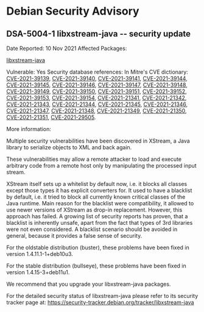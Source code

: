 
Debian Security Advisory
========================


DSA-5004-1 libxstream-java -- security update
---------------------------------------------



Date Reported:
10 Nov 2021
Affected Packages:

[libxstream-java](https://packages.debian.org/src:libxstream-java)

Vulnerable:
Yes
Security database references:
In Mitre's CVE dictionary: [CVE-2021-39139](https://security-tracker.debian.org/tracker/CVE-2021-39139), [CVE-2021-39140](https://security-tracker.debian.org/tracker/CVE-2021-39140), [CVE-2021-39141](https://security-tracker.debian.org/tracker/CVE-2021-39141), [CVE-2021-39144](https://security-tracker.debian.org/tracker/CVE-2021-39144), [CVE-2021-39145](https://security-tracker.debian.org/tracker/CVE-2021-39145), [CVE-2021-39146](https://security-tracker.debian.org/tracker/CVE-2021-39146), [CVE-2021-39147](https://security-tracker.debian.org/tracker/CVE-2021-39147), [CVE-2021-39148](https://security-tracker.debian.org/tracker/CVE-2021-39148), [CVE-2021-39149](https://security-tracker.debian.org/tracker/CVE-2021-39149), [CVE-2021-39150](https://security-tracker.debian.org/tracker/CVE-2021-39150), [CVE-2021-39151](https://security-tracker.debian.org/tracker/CVE-2021-39151), [CVE-2021-39152](https://security-tracker.debian.org/tracker/CVE-2021-39152), [CVE-2021-39153](https://security-tracker.debian.org/tracker/CVE-2021-39153), [CVE-2021-39154](https://security-tracker.debian.org/tracker/CVE-2021-39154), [CVE-2021-21341](https://security-tracker.debian.org/tracker/CVE-2021-21341), [CVE-2021-21342](https://security-tracker.debian.org/tracker/CVE-2021-21342), [CVE-2021-21343](https://security-tracker.debian.org/tracker/CVE-2021-21343), [CVE-2021-21344](https://security-tracker.debian.org/tracker/CVE-2021-21344), [CVE-2021-21345](https://security-tracker.debian.org/tracker/CVE-2021-21345), [CVE-2021-21346](https://security-tracker.debian.org/tracker/CVE-2021-21346), [CVE-2021-21347](https://security-tracker.debian.org/tracker/CVE-2021-21347), [CVE-2021-21348](https://security-tracker.debian.org/tracker/CVE-2021-21348), [CVE-2021-21349](https://security-tracker.debian.org/tracker/CVE-2021-21349), [CVE-2021-21350](https://security-tracker.debian.org/tracker/CVE-2021-21350), [CVE-2021-21351](https://security-tracker.debian.org/tracker/CVE-2021-21351), [CVE-2021-29505](https://security-tracker.debian.org/tracker/CVE-2021-29505).  

More information:

Multiple security vulnerabilities have been discovered in XStream, a Java
library to serialize objects to XML and back again.


These vulnerabilities may allow a remote attacker to load and execute arbitrary
code from a remote host only by manipulating the processed input stream.


XStream itself sets up a whitelist by default now, i.e. it blocks all classes
except those types it has explicit converters for. It used to have a blacklist
by default, i.e. it tried to block all currently known critical classes of the
Java runtime. Main reason for the blacklist were compatibility, it allowed to
use newer versions of XStream as drop-in replacement. However, this approach
has failed. A growing list of security reports has proven, that a blacklist is
inherently unsafe, apart from the fact that types of 3rd libraries were not
even considered. A blacklist scenario should be avoided in general, because it
provides a false sense of security.


For the oldstable distribution (buster), these problems have been fixed
in version 1.4.11.1-1+deb10u3.


For the stable distribution (bullseye), these problems have been fixed in
version 1.4.15-3+deb11u1.


We recommend that you upgrade your libxstream-java packages.


For the detailed security status of libxstream-java please refer to
its security tracker page at:
<https://security-tracker.debian.org/tracker/libxstream-java>





